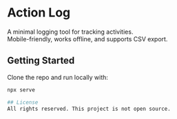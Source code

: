 # Action Log  

A minimal logging tool for tracking activities.  
Mobile-friendly, works offline, and supports CSV export.  

## Getting Started  
Clone the repo and run locally with:  
```bash
npx serve

## License  
All rights reserved. This project is not open source.
